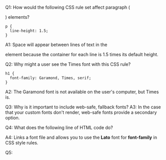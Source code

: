 Q1: How would the following CSS rule set affect paragraph (<p>) elements?

```
p {
  line-height: 1.5;
}
```

A1: Space will appear between lines of text in the <p> element because the container for each line is 1.5 times its default height.

Q2: Why might a user see the Times font with this CSS rule?

```
h1 {
  font-family: Garamond, Times, serif;
}
```

A2: The Garamond font is not available on the user's computer, but Times is.

Q3: Why is it important to include web-safe, fallback fonts?
A3: In the case that your custom fonts don't render, web-safe fonts provide a secondary option.

Q4: What does the following line of HTML code do?

<link href="https://fonts.googleapis.com/css?family=Lato" rel="stylesheet">

A4: Links a font file and allows you to use the **Lato** font for **font-family** in CSS style rules.

Q5:

